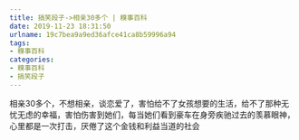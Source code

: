```yaml
---
title: 搞笑段子->相亲30多个 | 糗事百科
date: 2019-11-23 18:31:50
urlname: 19c7bea9a9ed36afce41ca8b59996a94
tags: 
- 糗事百科
categories:
- 糗事百科
- 搞笑段子
---
```

相亲30多个，不想相亲，谈恋爱了，害怕给不了女孩想要的生活，给不了那种无忧无虑的幸福，害怕伤害到她们，每当她们看到豪车在身旁疾驰过去的羡慕眼神，心里都是一次打击，厌倦了这个金钱和利益当道的社会


